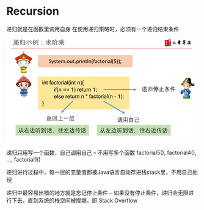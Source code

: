 # Recursion

递归就是在函数里调用自身  在使用递归策略时，必须有一个递归结束条件

![](<.gitbook/assets/image (6) (2).png>)

递归只用写一个函数，自己调用自己 – 不用写多个函数 factorial5(), factorial4(), …, factorial1()&#x20;

递归进行过程中，每一层的变量值都被Java语言自动存进栈stack里，不用自己处理

递归中最容易出错的地方就是忘记停止条件 – 如果没有停止条件，递归会无限进行下去，直到系统的栈空间被撑爆，即 Stack Overflow
